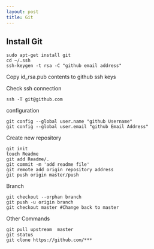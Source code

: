 ```yaml
---
layout: post
title: Git
---
```


## Install Git
<pre><code>sudo apt-get install git
cd ~/.ssh
ssh-keygen -t rsa -C "github email address"
</code></pre>
Copy id_rsa.pub contents to github ssh keys

Check ssh connection
<pre><code>ssh -T git@github.com</code></pre>

configuration
<pre><code>git config --global user.name "github Username"
git config --global user.email "github Email Address" 
</code></pre>

Create new repository
<pre><code>git init
touch Readme
git add Readme/.
git commit -m 'add readme file'
git remote add origin repository address
git push origin master/push
</code></pre>

Branch
<pre><code>git checkout --orphan branch
git push -u origin branch
git checkout master #Change back to master 
</code></pre>

Other Commands
<pre><code>git pull upstream  master
git status
git clone https://github.com/***
</code></pre>
